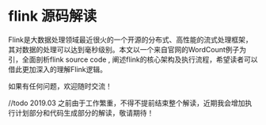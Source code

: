 # flink 源码解读


Flink是大数据处理领域最近很火的一个开源的分布式、高性能的流式处理框架，其对数据的处理可以达到毫秒级别。本文以一个来自官网的WordCount例子为引，全面剖析flink source code , 阐述flink的核心架构及执行流程，希望读者可以借此更加深入的理解Flink逻辑。

如果有任何问题，欢迎随时交流！

//todo 2019.03
之前由于工作繁重，不得不提前结束整个解读，近期我会增加执行计划部分和代码生成部分的解读，敬请期待！
